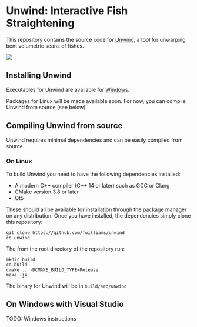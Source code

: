 # Unwind: Interactive Fish Straightening

This repository contains the source code for [Unwind](https://cs.nyu.edu/~francisw/files/unwind.pdf), a tool for unwarping bent volumetric scans of fishes.

![](https://github.com/fwilliams/unwind/blob/master/img/teaser.png)

## Installing Unwind
Executables for Unwind are available for [Windows](https://drive.google.com/open?id=1sMOADLW4UndNcVG1y5wLlFNg16LJLoGY). 

Packages for Linux will be made available soon. For now, you can compile Unwind from source (see below)

## Compiling Unwind from source
Unwind requires minimal dependencies and can be easily compiled from source.

### On Linux
To build Unwind you need to have the following dependencies installed:
* A modern C++ compiler (C++ 14 or later) such as GCC or Clang
* CMake version 3.8 or later
* Qt5 

These should all be available for installation through the package manager on any distribution. Once you have installed, the dependencies simply clone this repository:
```
git clone https://github.com/fwilliams/unwind
cd unwind
```

The from the root directory of the repository run:
```
mkdir build
cd build
cmake .. -DCMAKE_BUILD_TYPE=Release
make -j4
```

The binary for Unwind will be in `build/src/unwind`

## On Windows with Visual Studio
TODO: Windows instructions
